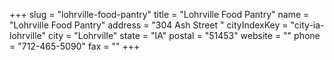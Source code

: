 +++
slug = "lohrville-food-pantry"
title = "Lohrville Food Pantry"
name = "Lohrville Food Pantry"
address = "304 Ash Street "
cityIndexKey = "city-ia-lohrville"
city = "Lohrville"
state = "IA"
postal = "51453"
website = ""
phone = "712-465-5090"
fax = ""
+++
